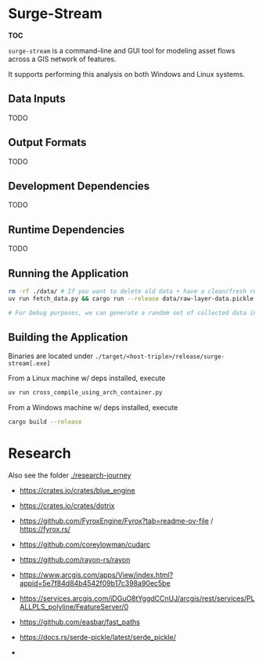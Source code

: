 
# Surge-Stream

__TOC__

`surge-stream` is a command-line and GUI tool for modeling asset flows across a GIS network of features.

It supports performing this analysis on both Windows and Linux systems.

## Data Inputs

TODO

## Output Formats

TODO

## Development Dependencies

TODO

## Runtime Dependencies

TODO

## Running the Application

```bash
rm -rf ./data/ # If you want to delete old data + have a clean/fresh run
uv run fetch_data.py && cargo run --release data/raw-layer-data.pickle

# For Debug purposes, we can generate a random set of collected data in


```

## Building the Application

Binaries are located under `./target/<host-triple>/release/surge-stream[.exe]`

From a Linux machine w/ deps installed, execute
```bash
uv run cross_compile_using_arch_container.py
```

From a Windows machine w/ deps installed, execute

```bash
cargo build --release
```

# Research

Also see the folder [./research-journey](./research-journey)

 - https://crates.io/crates/blue_engine
 - https://crates.io/crates/dotrix
 - https://github.com/FyroxEngine/Fyrox?tab=readme-ov-file / https://fyrox.rs/

 - https://github.com/coreylowman/cudarc
 - https://github.com/rayon-rs/rayon

 - https://www.arcgis.com/apps/View/index.html?appid=5e7f84d84b4542f09b17c398a90ec5be
 - https://services.arcgis.com/jDGuO8tYggdCCnUJ/arcgis/rest/services/PLALLPLS_polyline/FeatureServer/0

 - https://github.com/easbar/fast_paths
 - https://docs.rs/serde-pickle/latest/serde_pickle/
 -


